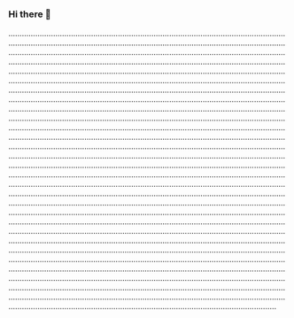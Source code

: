 ### Hi there 👋

....................................................................................................................................................................................................................................................................................................................................................................................................................................................................................................................................................................................................................................................................................................................................................................................................................................................................................................................................................................................................................................................................................................................................................................................................................................................................................................................................................................................................................................................................................................................................................................................................................................................................................................................................................................................................................................................................................................................................................................................................................................................................................................................................................................................................................................................................................................................................................................................................................................................................................................................................................................................................................................................................................................................................................................................................................................................................................................................................................................................................................................................................................................................................................................................................................................................................................................................................................................................................................................................................................................................................................................................................................................................................................................................................................................................................................................................................